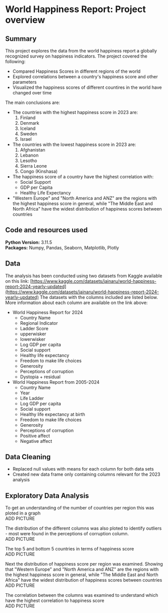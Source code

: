 # World Happiness Report: Project overview

## Summary
This project explores the data from the world happiness report a globally recognized survey on happiness indicators. 
The project covered the following:
* Compared Happiness Scores in different regions of the world
* Explored correlations between a country's happiness score and other parameters
* Visualized the happiness scores of different countires in the world have changed over time

The main conclusions are:
* The countries with the highest happiness score in 2023 are:
  1. Finland
  2. Denmark
  3. Iceland
  4. Sweden
  5. Israel
* The countries with the lowest happiness score in 2023 are:
  1. Afghanistan
  2. Lebanon
  3. Lesotho
  4. Sierra Leone
  5. Congo (Kinshasa)
* The happiness score of a country have the highest correlation with:
  * Social Support
  * GDP per Capita
  * Healthy Life Expectancy
* "Western Europe" and "North America and ANZ" are the regions with the highest happiness score in general, while "The Middle East and North Africa" have the widest distribution of happiness scores between countries

## Code and resources used
**Python Version:** 3.11.5  
**Packages:** Numpy, Pandas, Seaborn, Matplotlib, Plotly

## Data
The analysis has been conducted using two datasets from Kaggle available on this link: [https://www.kaggle.com/datasets/jainaru/world-happiness-report-2024-yearly-updated](https://www.kaggle.com/datasets/jainaru/world-happiness-report-2024-yearly-updated)
The datasets with the columns included are listed below. More information about each column are available on the link above: 
* World Happiness Report for 2024
  * Country Name
  * Regional Indicator
  * Ladder Score
  * upperwisker
  * lowerwisker
  * Log GDP per capita
  * Social support
  * Healthy life expectancy
  * Freedom to make life choices
  * Generosity
  * Perceptions of corruption
  * Dystopia + residual
* World Happiness Report from 2005-2024
  * Country Name
  * Year
  * Life Ladder
  * Log GDP per capita
  * Social support
  * Healthy life expectancy at birth
  * Freedom to make life choices
  * Generosity
  * Perceptions of corruption
  * Positive affect
  * Negative affect

## Data Cleaning  
* Replaced null values with means for each column for both data sets
* Created new data frame only containing columns relevant for the 2023 analysis

## Exploratory Data Analysis
To get an understanding of the number of countries per region this was ploted in a graph  
ADD PICTURE  

The distribution of the different columns was also ploted to identify outliers - most were found in the perceptions of corruption column.  
ADD PICTURE  

The top 5 and bottom 5 countries in terms of happiness score  
ADD PICTURE  

Next the distribution of happiness score per region was examined. Showing that "Western Europe" and "North America and ANZ" are the regions with the highest happiness score in general, while "The Middle East and North Africa" have the widest distribution of happiness scores between countries  
ADD PICTURE

The correlation between the columns was examined to understand which have the highest correlation to happiness score  
ADD PICTURE  








